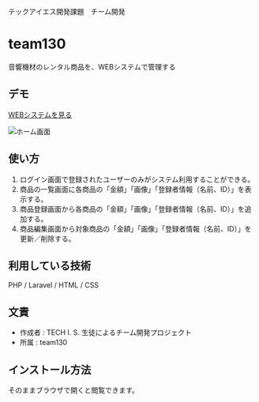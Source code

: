 テックアイエス開発課題　チーム開発
# team130

音響機材のレンタル商品を、WEBシステムで管理する


## デモ

[WEBシステムを見る](https://techis-team130.herokuapp.com/)


![ホーム画面](https://user-images.githubusercontent.com/112298582/212684281-ea44adc3-0055-4fcd-a02a-57d4ad8c5311.jpg)


## 使い方

1. ログイン画面で登録されたユーザーのみがシステム利用することができる。
2. 商品の一覧画面に各商品の「金額」「画像」「登録者情報（名前、ID）」を表示する。
3. 商品登録画面から各商品の「金額」「画像」「登録者情報（名前、ID）」を追加する。
4. 商品編集画面から対象商品の「金額」「画像」「登録者情報（名前、ID）」を更新／削除する。


## 利用している技術

 PHP / Laravel / HTML / CSS


## 文責

* 作成者 : TECH I. S. 生徒によるチーム開発プロジェクト
* 所属 : team130


## インストール方法

そのままブラウザで開くと閲覧できます。

